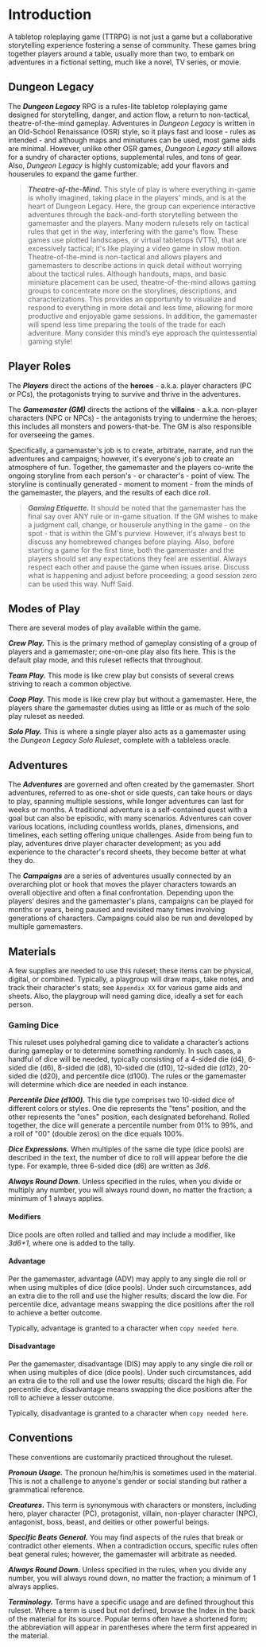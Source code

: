 # Introduction

A tabletop roleplaying game (TTRPG) is not just a game but a collaborative storytelling experience fostering a sense of community. These games bring together players around a table, usually more than two, to embark on adventures in a fictional setting, much like a novel, TV series, or movie.

## Dungeon Legacy

The ***Dungeon Legacy*** RPG is a rules-lite tabletop roleplaying game designed for storytelling, danger, and action flow, a return to non-tactical, theatre-of-the-mind gameplay. Adventures in *Dungeon Legacy* is written in an Old-School Renaissance (OSR) style, so it plays fast and loose - rules as intended - and although maps and miniatures can be used, most game aids are minimal. However, unlike other OSR games, *Dungeon Legacy* still allows for a sundry of character options, supplemental rules, and tons of gear. Also, *Dungeon Legacy* is highly customizable; add your flavors and houserules to expand the game further.

> ***Theatre-of-the-Mind.*** This style of play is where everything in-game is wholly imagined, taking place in the players' minds, and is at the heart of Dungeon Legacy. Here, the group can experience interactive adventures through the back-and-forth storytelling between the gamemaster and the players. Many modern rulesets rely on tactical rules that get in the way, interfering with the game's flow. These games use plotted landscapes, or virtual tabletops (VTTs), that are excessively tactical; it's like playing a video game in slow motion. Theatre-of-the-mind is non-tactical and allows players and gamemasters to describe actions in quick detail without worrying about the tactical rules. Although handouts, maps, and basic miniature placement can be used, theatre-of-the-mind allows gaming groups to concentrate more on the storylines, descriptions, and characterizations. This provides an opportunity to visualize and respond to everything in more detail and less time, allowing for more productive and enjoyable game sessions. In addition, the gamemaster will spend less time preparing the tools of the trade for each adventure. Many consider this mind’s eye approach the quintessential gaming style!

## Player Roles

The ***Players*** direct the actions of the **heroes** - a.k.a. player characters (PC or PCs), the protagonists trying to survive and thrive in the adventures.

The ***Gamemaster (GM)*** directs the actions of the **villains** - a.k.a. non-player characters (NPC or NPCs) - the antagonists trying to undermine the heroes; this includes all monsters and powers-that-be. The GM is also responsible for overseeing the games.

Specifically, a gamemaster's job is to create, arbitrate, narrate, and run the adventures and campaigns; however, it's everyone's job to create an atmosphere of fun. Together, the gamemaster and the players co-write the ongoing storyline from each person's - or character's - point of view. The storyline is continually generated - moment to moment - from the minds of the gamemaster, the players, and the results of each dice roll.

> ***Gaming Etiquette.*** It should be noted that the gamemaster has the final say over ANY rule or in-game situation. If the GM wishes to make a judgment call, change, or houserule anything in the game - on the spot - that is within the GM's purview. However, it's always best to discuss any homebrewed changes before playing. Also, before starting a game for the first time, both the gamemaster and the players should set any expectations they feel are essential. Always respect each other and pause the game when issues arise. Discuss what is happening and adjust before proceeding; a good session zero can be used this way. Nuff Said.

## Modes of Play

There are several modes of play available within the game.

***Crew Play.*** This is the primary method of gameplay consisting of a group of players and a gamemaster; one-on-one play also fits here. This is the default play mode, and this ruleset reflects that throughout.

***Team Play.*** This mode is like crew play but consists of several crews striving to reach a common objective.

***Coop Play.*** This mode is like crew play but without a gamemaster. Here, the players share the gamemaster duties using as little or as much of the solo play ruleset as needed.

***Solo Play.*** This is where a single player also acts as a gamemaster using the *Dungeon Legacy Solo Ruleset*, complete with a tableless oracle.

## Adventures

The ***Adventures*** are governed and often created by the gamemaster. Short adventures, referred to as one-shot or side quests, can take hours or days to play, spanning multiple sessions, while longer adventures can last for weeks or months. A traditional adventure is a self-contained quest with a goal but can also be episodic, with many scenarios. Adventures can cover various locations, including countless worlds, planes, dimensions, and timelines, each setting offering unique challenges. Aside from being fun to play, adventures drive player character development; as you add experience to the character's record sheets, they become better at what they do.

The ***Campaigns*** are a series of adventures usually connected by an overarching plot or hook that moves the player characters towards an overall objective and often a final confrontation. Depending upon the players’ desires and the gamemaster's plans, campaigns can be played for months or years, being paused and revisited many times involving generations of characters. Campaigns could also be run and developed by multiple gamemasters.

## Materials

A few supplies are needed to use this ruleset; these items can be physical, digital, or combined. Typically, a playgroup will draw maps, take notes, and track their character's stats; see `Appendix XX` for various game aids and sheets. Also, the playgroup will need gaming dice, ideally a set for each person.

### Gaming Dice

This ruleset uses polyhedral gaming dice to validate a character’s actions during gameplay or to determine something randomly. In such cases, a handful of dice will be needed, typically consisting of a 4-sided die (d4), 6-sided die (d6), 8-sided die (d8), 10-sided die (d10), 12-sided die (d12), 20-sided die (d20), and percentile dice (d100). The rules or the gamemaster will determine which dice are needed in each instance.

***Percentile Dice (d100).*** This die type comprises two 10-sided dice of different colors or styles. One die represents the "tens" position, and the other represents the "ones" position, each designated beforehand. Rolled together, the dice will generate a percentile number from 01% to 99%, and a roll of "00" (double zeros) on the dice equals 100%.

***Dice Expressions.*** When multiples of the same die type (dice pools) are described in the text, the number of dice to roll will appear before the die type. For example, three 6-sided dice (d6) are written as *3d6*.

***Always Round Down.*** Unless specified in the rules, when you divide or multiply any number, you will always round down, no matter the fraction; a minimum of 1 always applies.

#### Modifiers

Dice pools are often rolled and tallied and may include a modifier, like *3d6+1*, where one is added to the tally.

#### Advantage

Per the gamemaster, advantage (ADV) may apply to any single die roll or when using multiples of dice (dice pools). Under such circumstances, add an extra die to the roll and use the higher results; discard the low die. For percentile dice, advantage means swapping the dice positions after the roll to achieve a better outcome.

Typically, advantage is granted to a character when `copy needed here`.

#### Disadvantage

Per the gamemaster, disadvantage (DIS) may apply to any single die roll or when using multiples of dice (dice pools). Under such circumstances, add an extra die to the roll and use the lower results; discard the high die. For percentile dice, disadvantage means swapping the dice positions after the roll to achieve a lesser outcome.

Typically, disadvantage is granted to a character when `copy needed here`.

## Conventions

These conventions are customarily practiced throughout the ruleset.

***Pronoun Usage.*** The pronoun he/him/his is sometimes used in the material. This is not a challenge to anyone's gender or social standing but rather a grammatical reference.

***Creatures.*** This term is synonymous with characters or monsters, including hero, player character (PC), protagonist, villain, non-player character (NPC), antagonist, boss, beast, and deities or other powerful beings.

***Specific Beats General.*** You may find aspects of the rules that break or contradict other elements. When a contradiction occurs, specific rules often beat general rules; however, the gamemaster will arbitrate as needed.

***Always Round Down.*** Unless specified in the rules, when you divide any number, you will always round down, no matter the fraction; a minimum of 1 always applies.

***Terminology.*** Terms have a specific usage and are defined throughout this ruleset. Where a term is used but not defined, browse the Index in the back of the material for its source. Popular terms often have a shortened form; the abbreviation will appear in parentheses where the term first appeared in the material.